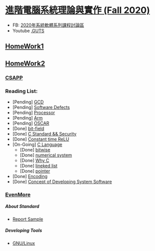 # [進階電腦系統理論與實作 (Fall 2020)](http://wiki.csie.ncku.edu.tw/sysprog/schedule)
- FB: [2020年系統軟體系列課程討論區](https://www.facebook.com/groups/system.software2020)
- Youtube [.GUTS](https://www.youtube.com/c/GUTS4tech/videos)

##  [HomeWork1](https://hackmd.io/@sysprog/2020-homework1)
##  [HomeWork2](https://hackmd.io/@sysprog/2020-homework2)

### [CSAPP](https://hackmd.io/@sysprog/CSAPP)

### Reading List:
 - [Pending] [GCD](https://hackmd.io/@sysprog/gcd-impl)
 - [Pending] [Software Defects](https://hackmd.io/@sysprog/software-failure)
 - [Pending] [Processor](https://beta.hackfoldr.org/cpu/)
 - [Pending] [Arm](https://beta.hackfoldr.org/arm/)
 - [Pending] [OSCAR](https://beta.hackfoldr.org/oscar/)
 - [Done] [bit-field](https://hackmd.io/@sysprog/c-bitfield?type=view)
 - [Done] [C Standard && Security](https://hackmd.io/@sysprog/c-std-security?type=view)
 - [Done] [Constant time ReLU](https://hackmd.io/@sysprog/constant-time-relu)
 - [On-Going] [C Language](https://hackmd.io/@sysprog/c-prog/%2F%40sysprog%2Fc-programming)
    - [Done] [bitwise](https://hackmd.io/@sysprog/c-prog/%2F%40sysprog%2Fc-bitwise)
    - [Done] [numerical system](https://hackmd.io/@sysprog/c-prog/%2Fs%2FBkRKhQGae)
    - [Done] [Why C](https://hackmd.io/@sysprog/c-prog/%2Fs%2FHJFyt37Mx)
    - [Done] [lineked list](https://hackmd.io/@sysprog/c-prog/%2Fs%2FSkE33UTHf)
    - [Done] [pointer](https://hackmd.io/@sysprog/c-prog/%2Fs%2FHyBPr9WGl)
 - [Done] [Encoding](https://hackmd.io/@sysprog/binary-representation)
 - [Done] [Concept of Developing System Software](https://hackmd.io/@sysprog/concepts?type=view)

### [EvenMore](https://hackmd.io/@sysprog/linux-kernel-internal)

##### About Standard
 - [Report Sample](http://wiki.csie.ncku.edu.tw/embedded/arm-linux)

##### Developing Tools
 - [GNU/Linux](https://hackmd.io/@sysprog/gnu-linux-dev/)
